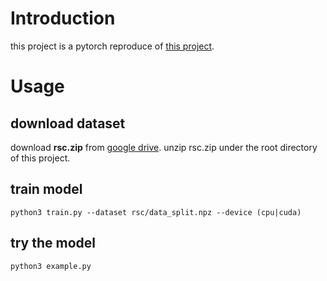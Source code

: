 # Introduction

this project is a pytorch reproduce of [this project](https://github.com/CederGroupHub/SynthesisSimilarity).

# Usage

## download dataset

download **rsc.zip** from [google drive](https://drive.google.com/uc?id=1ack7mcyHtUVMe99kRARvdDV8UhweElJ4). unzip rsc.zip under the root directory of this project.

## train model

```shell
python3 train.py --dataset rsc/data_split.npz --device (cpu|cuda)
```

## try the model

```shell
python3 example.py
```
